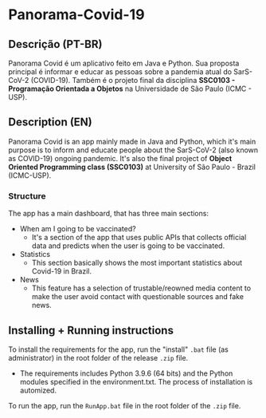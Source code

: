 # Panorama-Covid-19

## Descrição (PT-BR)
Panorama Covid é um aplicativo feito em Java e Python. Sua proposta principal é informar e educar as pessoas sobre a pandemia atual do SarS-CoV-2 (COVID-19). Também é o projeto final da disciplina **SSC0103 - Programação Orientada a Objetos** na Universidade de São Paulo (ICMC - USP).

## Description (EN)
Panorama Covid is an app mainly made in Java and Python, which it's main purpose is to inform and educate people about the SarS-CoV-2 (also known as COVID-19) ongoing pandemic. It's also the final project of **Object Oriented Programming class (SSC0103)** at University of São Paulo - Brazil (ICMC-USP).

### Structure
The app has a main dashboard, that has three main sections:
- When am I going to be vaccinated?
  - It's a section of the app that uses public APIs that collects official data and predicts when the user is going to be vaccinated.
- Statistics
  - This section basically shows the most important statistics about Covid-19 in Brazil.
- News
  - This feature has a selection of trustable/reowned media content to make the user avoid contact with questionable sources and fake news.

## Installing + Running instructions

To install the requirements for the app, run the "install" `.bat` file (as administrator) in the root folder of the release `.zip` file.
  - The requirements includes Python 3.9.6 (64 bits) and the Python modules specified in the environment.txt. The process of installation is automized.
 
To run the app, run the `RunApp.bat` file in the root folder of the `.zip` file.
